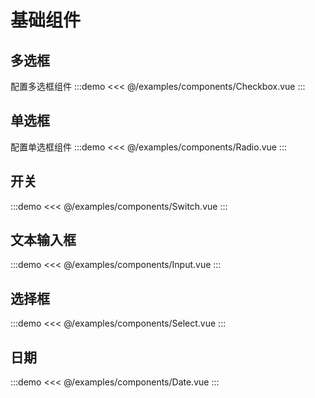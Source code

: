 # 基础组件
## 多选框
配置多选框组件
:::demo
<<< @/examples/components/Checkbox.vue
:::
## 单选框
配置单选框组件
:::demo
<<< @/examples/components/Radio.vue
:::
## 开关
:::demo
<<< @/examples/components/Switch.vue
:::
## 文本输入框
:::demo
<<< @/examples/components/Input.vue
:::
## 选择框
:::demo
<<< @/examples/components/Select.vue
:::
## 日期
:::demo
<<< @/examples/components/Date.vue
:::